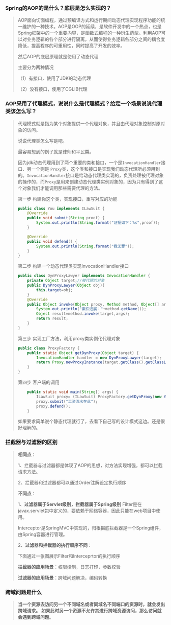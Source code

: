 ### Spring的AOP的是什么？底层是怎么实现的？

> AOP面向切面编程，通过预编译方式和运行期间动态代理实现程序功能的统一维护的一种技术。AOP是OOP的延续，是软件开发中的一个热点，也是Spring框架中的一个重要内容，是函数式编程的一种衍生范型。利用AOP可以对业务逻辑的各个部分进行隔离，从而使得业务逻辑各部分之间的耦合度降低，提高程序的可重用性，同时提高了开发的效率。
>
> 然后AOP的底层原理就是使用了动态代理
>
> 主要分为两种情况
>
> （1）有接口，使用了JDK的动态代理
>
> （2）没有接口，使用了CGLIB代理



### AOP采用了代理模式，说说什么是代理模式？给定一个场景说说代理类该怎么写？

> 代理模式就是指为某个对象提供一个代理对象，并且由代理对象控制对原对象的访问。
>
> 说说代理类怎么写是吧。
>
> 最容易想到的例子就是律师和平民类。
>
> 因为jdk动态代理用到了两个重要的类和接口，一个是`InvocationHandler`接口、另一个则是 `Proxy`类，这个类和接口是实现我们动态代理所必须用到的。`InvocationHandler`接口是给动态代理类实现的，负责处理被代理对象的操作的，而`Proxy`是用来创建动态代理类实例对象的，因为只有得到了这个对象我们才能调用那些需要代理的方法。
>
> 第一步 构建你这个类，实现接口，重写对应的功能
>
> ```java
> public class You implements ILawSuit {
>     @Override
>     public void submit(String proof) {
>         System.out.println(String.format("证据如下：%s",proof));
>     }
> 
>     @Override
>     public void defend() {
>         System.out.println(String.format("我无罪"));
>     }
> }
> ```
>
> 第二步 构建一个动态代理类实现InvocationHandler接口
>
> ```java
> public class DynProxyLawyer implements InvocationHandler {
>     private Object target;//被代理的对象
>     public DynProxyLawyer(Object obj){
>         this.target=obj;
>     }
>     @Override
>     public Object invoke(Object proxy, Method method, Object[] args) throws Throwable {
>         System.out.println("案件进展："+method.getName());
>         Object result=method.invoke(target,args);
>         return result;
>     }
> }
> ```
>
> 第三步 实现工厂方法，利用proxy类实例化代理对象
>
> ```java
> public class ProxyFactory {
>     public static Object getDynProxy(Object target) {
>         InvocationHandler handler = new DynProxyLawyer(target);
>         return Proxy.newProxyInstance(target.getClass().getClassLoader(), target.getClass().getInterfaces(), handler);
>     }
> }
> ```
>
> 第四步 客户端的调用
>
> ```java
>     public static void main(String[] args) {
>         ILawSuit proxy= (ILawSuit) ProxyFactory.getDynProxy(new You());
>         proxy.submit("工资流水在此");
>         proxy.defend();
>     }
> ```
>
> 如果要求简单说个静态代理就行了，去看下自己写的设计模式这边。还是很好理解的。



### **拦截器与过滤器的区别**

> **相同点**：
>
> 1、拦截器与过滤器都是体现了AOP的思想，对方法实现增强，都可以拦截请求方法。
>
> 2、拦截器和过滤器都可以通过Order注解设定执行顺序
>
> **不同点**：
>
> 1、**过滤器属于Servlet级别，拦截器属于Spring级别** Filter是在javax.servlet包中定义的，要依赖于网络容器，因此只能在web项目中使用。
>
> Interceptor是SpringMVC中实现的，归根揭底拦截器是一个Spring组件，由Spring容器进行管理。
>
> 2、**过滤器和拦截器的执行顺序不同**：
>
> 下面通过一张图展示Filter和Interceprtor的执行顺序
>
> **拦截器的应用场景**：权限控制，日志打印，参数校验
>
> **过滤器的应用场景**：跨域问题解决，编码转换



### 跨域问题是什么

> **当一个资源去访问另一个不同域名或者同域名不同端口的资源时，就会发出跨域请求。 如果此时另一个资源不允许其进行跨域资源访问，那么访问就会遇到跨域问题**。
